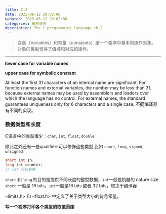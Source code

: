 ```yaml
---
title: C-2
date: 2023-06-12 20:02:00
updated: 2023-06-12 20:02:00
categories: 编程语言
description: The C programming language ch-2
---
```


> 变量（Variables）和常量（constants）是一个程序中基本的操作对象。
> 对象的类型觉得了值域和对应的操作。

----
**lower case for variable names**

**upper case for symbolic constant**

At least the first 31 characters of an internal name are significant. For function names and external variables, the number may be less than 31, because external names may be used by assemblers and loaders over which the language has no control. For external names, the standard guarantees uniqueness only for 6 characters and a single case.
不同编译器有不同的实现。

### 数据类型和长度
C语言中的类型很少：`char`, `int`, `float`, `double`

除此之外还有一些qualifiers可以修饰这些类型
比如 `short`, `long`, `signed`, `unsigned`
```c
short int sh;
long int counter;
// int 可以省略
```
`short` 和 `long` 的目的是提供不同长度的整型数据，`int`一般是机器的 nature size
`short` 一般是 16 bits，`int`一般是16 bits 或者 32 bits，取决于编译器

<limits.h>  和 <float.h> 中定义了关于类型大小的符号常量。

**写一个程序打印各个类型的取值范围**